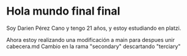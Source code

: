 # Hola mundo final final
Soy Darien Pérez Cano y tengo 21 años,
y estoy estudiando en platzi.

Ahora estoy realizando una modificación a main para despues unir cabecera.md
Cambio en la rama "secondary" descartando "terciary"
